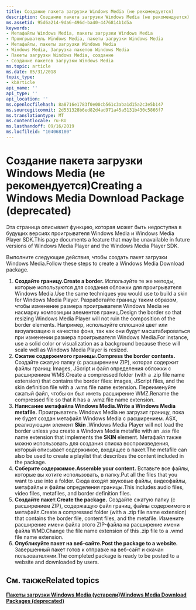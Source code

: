 ```yaml
---
title: Создание пакета загрузки Windows Media (не рекомендуется)
description: Создание пакета загрузки Windows Media (не рекомендуется)
ms.assetid: 95d6a214-9da6-496d-ba40-4476814b1d5a
keywords:
- Метафайлы Windows Media, пакеты загрузки Windows Media
- Проигрыватель Windows Media, пакеты загрузки Windows Media
- Метафайлы, пакеты загрузки Windows Media
- Windows Media, Загрузка пакетов Windows Media
- Пакеты загрузки Windows Media, создание
- Создание пакетов загрузки Windows Media
ms.topic: article
ms.date: 05/31/2018
topic_type:
- kbArticle
api_name: ''
api_type: ''
api_location: ''
ms.openlocfilehash: 8a8716e1783f0e00cb561c3aba1d15a2c3e5b147
ms.sourcegitcommit: 2d531328b6ed82d4ad971a45a5131b430c5866f7
ms.translationtype: MT
ms.contentlocale: ru-RU
ms.lasthandoff: 09/16/2019
ms.locfileid: "104068180"
---
```

# <a name="creating-a-windows-media-download-package-deprecated"></a><span data-ttu-id="ed5a1-109">Создание пакета загрузки Windows Media (не рекомендуется)</span><span class="sxs-lookup"><span data-stu-id="ed5a1-109">Creating a Windows Media Download Package (deprecated)</span></span>

<span data-ttu-id="ed5a1-110">Эта страница описывает функцию, которая может быть недоступна в будущих версиях проигрывателя Windows Media и Windows Media Player SDK.</span><span class="sxs-lookup"><span data-stu-id="ed5a1-110">This page documents a feature that may be unavailable in future versions of Windows Media Player and the Windows Media Player SDK.</span></span>

<span data-ttu-id="ed5a1-111">Выполните следующие действия, чтобы создать пакет загрузки Windows Media.</span><span class="sxs-lookup"><span data-stu-id="ed5a1-111">Follow these steps to create a Windows Media Download package.</span></span>

1.  <span data-ttu-id="ed5a1-112">**Создайте границу.**</span><span class="sxs-lookup"><span data-stu-id="ed5a1-112">**Create a border.**</span></span> <span data-ttu-id="ed5a1-113">Используйте те же методы, которые используются для создания обложки для проигрывателя Windows Media.</span><span class="sxs-lookup"><span data-stu-id="ed5a1-113">Use the same techniques you would use to build a skin for Windows Media Player.</span></span> <span data-ttu-id="ed5a1-114">Разработайте границу таким образом, чтобы изменение размера проигрывателя Windows Media не насмарку композиции элементов границ.</span><span class="sxs-lookup"><span data-stu-id="ed5a1-114">Design the border so that resizing Windows Media Player will not ruin the composition of the border elements.</span></span> <span data-ttu-id="ed5a1-115">Например, используйте сплошной цвет или визуализацию в качестве фона, так как они будут масштабироваться при изменении размера проигрывателя Windows Media.</span><span class="sxs-lookup"><span data-stu-id="ed5a1-115">For instance, use a solid color or visualization as a background because these will scale well as Windows Media Player is resized.</span></span>
2.  <span data-ttu-id="ed5a1-116">**Сжатие содержимого границы.**</span><span class="sxs-lookup"><span data-stu-id="ed5a1-116">**Compress the border contents.**</span></span> <span data-ttu-id="ed5a1-117">Создайте сжатую папку (с расширением ZIP), которая содержит файлы границ: Images, JScript и файл определения обложки с расширением WMS.</span><span class="sxs-lookup"><span data-stu-id="ed5a1-117">Create a compressed folder (with a .zip file name extension) that contains the border files: images, JScript files, and the skin definition file with a .wms file name extension.</span></span> <span data-ttu-id="ed5a1-118">Переименуйте сжатый файл, чтобы он был иметь расширение WMZ.</span><span class="sxs-lookup"><span data-stu-id="ed5a1-118">Rename the compressed file so that it has a .wmz file name extension.</span></span>
3.  <span data-ttu-id="ed5a1-119">**Написание метафайла Windows Media.**</span><span class="sxs-lookup"><span data-stu-id="ed5a1-119">**Write a Windows Media metafile.**</span></span> <span data-ttu-id="ed5a1-120">Проигрыватель Windows Media не загрузит границу, пока не будет создан метафайл Windows Media с расширением. ASX, реализующим элемент **Skin** .</span><span class="sxs-lookup"><span data-stu-id="ed5a1-120">Windows Media Player will not load the border unless you create a Windows Media metafile with an .asx file name extension that implements the **SKIN** element.</span></span> <span data-ttu-id="ed5a1-121">Метафайл также можно использовать для создания списка воспроизведения, который описывает содержимое, входящее в пакет.</span><span class="sxs-lookup"><span data-stu-id="ed5a1-121">The metafile can also be used to create a playlist that describes the content included in the package.</span></span>
4.  <span data-ttu-id="ed5a1-122">**Соберите содержимое.**</span><span class="sxs-lookup"><span data-stu-id="ed5a1-122">**Assemble your content.**</span></span> <span data-ttu-id="ed5a1-123">Вставьте все файлы, которые вы хотите использовать, в папку.</span><span class="sxs-lookup"><span data-stu-id="ed5a1-123">Put all the files that you want to use into a folder.</span></span> <span data-ttu-id="ed5a1-124">Сюда входят звуковые файлы, видеофайлы, метафайлы и файлы определения границы.</span><span class="sxs-lookup"><span data-stu-id="ed5a1-124">This includes audio files, video files, metafiles, and border definition files.</span></span>
5.  <span data-ttu-id="ed5a1-125">**Создайте пакет.**</span><span class="sxs-lookup"><span data-stu-id="ed5a1-125">**Create the package.**</span></span> <span data-ttu-id="ed5a1-126">Создайте сжатую папку (с расширением ZIP), содержащую файл границ, файлы содержимого и метафайл.</span><span class="sxs-lookup"><span data-stu-id="ed5a1-126">Create a compressed folder (with a .zip file name extension) that contains the border file, content files, and the metafile.</span></span> <span data-ttu-id="ed5a1-127">Измените расширение имени файла этого ZIP-файла на расширение имени файла WMD.</span><span class="sxs-lookup"><span data-stu-id="ed5a1-127">Change the file name extension of this .zip file to a .wmd file name extension.</span></span>
6.  <span data-ttu-id="ed5a1-128">**Опубликуйте пакет на веб-сайте.**</span><span class="sxs-lookup"><span data-stu-id="ed5a1-128">**Post the package to a website.**</span></span> <span data-ttu-id="ed5a1-129">Завершенный пакет готов к отправке на веб-сайт и скачан пользователями.</span><span class="sxs-lookup"><span data-stu-id="ed5a1-129">The completed package is ready to be posted to a website and downloaded by users.</span></span>

## <a name="related-topics"></a><span data-ttu-id="ed5a1-130">См. также</span><span class="sxs-lookup"><span data-stu-id="ed5a1-130">Related topics</span></span>

<dl> <dt>

[<span data-ttu-id="ed5a1-131">**Пакеты загрузки Windows Media (устарели)**</span><span class="sxs-lookup"><span data-stu-id="ed5a1-131">**Windows Media Download Packages (deprecated)**</span></span>](windows-media-download-packages--deprecated.md)
</dt> </dl>

 

 




